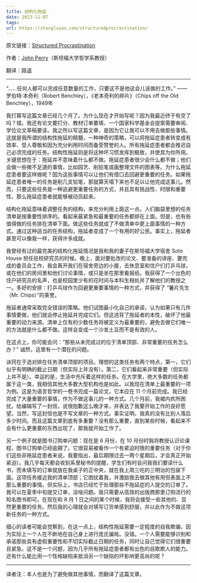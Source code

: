 ```yaml
---
title: 结构化拖延
date: 2023-11-07
tags: 
url: https://zhangluyao.com/structuredprocrastination/
---
```


原文链接：[Structured Procrastination](https://structuredprocrastination.com/index.php)

作者：[John Perry](https://structuredprocrastination.com/blog/)（斯坦福大学哲学系教授）

翻译：路遥

___


“……任何人都可以完成任意数量的工作，只要这不是他这会儿该做的工作。” —— 罗伯特·本奇利（Robert Benchley），《老本奇利的碎片》（Chips off the Old Benchley），1949年

我打算写这篇文章已经几个月了。为什么现在才开始写呢？因为我最近终于有空了吗？错。我还有论文要打分、教材订单要填、一个国家科学基金会提案需要审阅、学位论文草稿要读。我之所以写这篇文章，是因为它让我可以不用去做那些事情。这就是我所谓的结构性拖延的精髓，一种神奇的策略，可以将拖延症患者转变成有效率、受人尊敬和因为充分利用时间而备受赞誉的人。所有拖延症患者都会推迟自己必须完成的任务。结构性拖延则是将这种坏习惯发挥到极致，并使其为你所用。关键思想在于：拖延并不意味着什么都不做。拖延症患者很少会什么都不做；他们会做一些微不足道的事情，比如园艺、削铅笔或画整理文件的图表等。为什么拖延症患者要这样做呢？因为这些事情可以让他们有借口去回避更重要的任务。如果拖延症患者唯一的任务是削几支铅笔，那就算天塌下来也不足以让他完成这事儿。然而，只要这些任务是一种逃避更重要任务的方式，并且具有挑战性、时限和重要性，那么拖延症患者就能够被动员起来。

结构化拖延意味着调整任务的结构，来充分利用上面这一点。人们脑袋里想的任务清单是按重要性排序的。看起来最紧急和最重要的任务都排在上面。但是，也有些值得做的任务排在清单下面。做这些任务就成了不做清单中更上面事情的一种方式。通过这种适当的任务结构，拖延者变成了一个有用的好公民。事实上，拖延者甚至可以像我一样，获得许多成就。

我曾经有过的最完美的结构化拖延情况是我和我的妻子在斯坦福大学宿舍 Soto House 担任驻校研究员的时候。晚上，面对要批改的论文、要准备的讲座、要完成的委员会工作，我会离开我们在宿舍旁边的小屋，去休息室和住户们打乒乓球，或在他们的房间里和他们讨论事情，或只是坐在那里看报纸。我获得了一个出色的住户研究员的名声，也是校园里少有的花时间与本科生相处并了解他们的教授之一。多好的安排：打乒乓球作为回避更重要事情的一种方式，并获得了 “薯片先生（Mr. Chips）”的美誉。

拖延者通常采取完全错误的策略。他们试图最小化自己的承诺，认为如果只有几件事情要做，他们就会停止拖延并完成它们。但这违背了拖延者的本性，破坏了他最重要的动力来源。清单上仅有的少数任务将被定义为最重要的，避免去做它们唯一的方法就是什么都不做。这样会变成一个沙发土豆而不是有效的人。

在这点上，你可能会问：“那些从未完成过的位于清单顶部、非常重要的任务怎么办？” 诚然，这里有一个潜在的问题。

诀窍在于选对排在任务清单顶部的项目。理想的这类任务有两个特点，第一，它们似乎有明确的截止日期（但实际上并没有）。第二，它们看起来非常重要（但实际上并不是）。幸运的是，生活中充斥着这样的任务。在大学里，绝大多数的任务都属于这一类，我相信其他大多数大型机构也是如此。以我现在清单上最重要的一项为例。这是为语言哲学的一卷书完成一篇论文。它本应在 11 个月前完成。我已经完成了大量重要的事情，作为不做这事儿的一种方式。几个月前，我被内疚所困扰，给编辑写了一封信，说很抱歉这么晚才来，并表达了我要开始工作的良好愿望。当然，写这封信也是不写文章的一种方式。事实证明，我真的没有比别人落后多少时间。而且这篇文章到底有多重要？没有那么重要，直到某些时候，看起来不会有什么更重要的东西出现了，那我就开始工作了。

另一个例子就是图书订购单问题：现在是 6 月份，在 10 月份时我将教授认识论课程，图书订购单已经逾期了。它很容易被看作一个有紧迫时限的重要任务（对于你们这些非拖延症患者来说，我要指出，最后期限过去一两个星期后，才会真正开始紧迫）。我几乎每天都会收到系里秘书的提醒，学生们有时会问我我们要读什么书，而未填写的订单就放在我桌子的正中央，就在我上周三吃的三明治的包装下面。这项任务接近我的清单顶部；它困扰着我，并激励我去做其他有用但表面上不那么重要的事情。但实际上，书店已经忙于处理那些不拖延症的人提交的订单了。我可以在夏季中旬提交订单，没啥问题。我只需要从高效的出版商那里订购流行的知名图书即可。在现在和 8 月 1 日之间的某个时候，我将会接受一些其他的、显然更重要的任务。然后我的心理就会对填写订货单感到舒服，并以此作为不做这项新任务的一种方式。

细心的读者可能会觉察到，在这一点上，结构性拖延需要一定程度的自我欺骗，因为实际上一个人在不断地在自己身上进行庞氏骗局。没错。一个人需要能够识别和承诺那些具有虚假重要性和不切实际截止日期的任务，同时让自己觉得它们很重要且紧急。这不是一个问题，因为几乎所有拖延症患者都有出色的自欺欺人的能力。还有什么能比用一个性格缺陷来抵消另一个缺陷的坏影响更高尚的呢？

___

译者注：本人也是为了避免做其他事情，而翻译了这篇文章。
